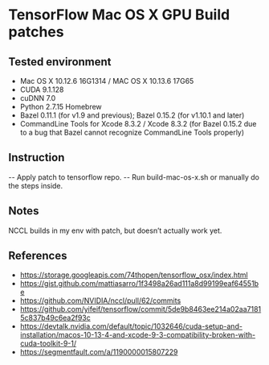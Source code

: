 # TensorFlow Mac OS X GPU Build patches

## Tested environment

- Mac OS X 10.12.6 16G1314 / MAC OS X 10.13.6 17G65
- CUDA 9.1.128
- cuDNN 7.0
- Python 2.7.15 Homebrew
- Bazel 0.11.1 (for v1.9 and previous); Bazel 0.15.2 (for v1.10.1 and later)
- CommandLine Tools for Xcode 8.3.2 / Xcode 8.3.2 (for Bazel 0.15.2 due to a bug that Bazel cannot recognize CommandLine Tools properly)

## Instruction

-- Apply patch to tensorflow repo.
-- Run build-mac-os-x.sh or manually do the steps inside.

## Notes

NCCL builds in my env with patch, but doesn’t actually work yet.


## References

- https://storage.googleapis.com/74thopen/tensorflow_osx/index.html
- https://gist.github.com/mattiasarro/1f3498a26ad111a8d99199eaf64551be
- https://github.com/NVIDIA/nccl/pull/62/commits
- https://github.com/yifeif/tensorflow/commit/5de9b8463ee214a02aa71815c837b49c6ea2f93c
- https://devtalk.nvidia.com/default/topic/1032646/cuda-setup-and-installation/macos-10-13-4-and-xcode-9-3-compatibility-broken-with-cuda-toolkit-9-1/
- https://segmentfault.com/a/1190000015807229
